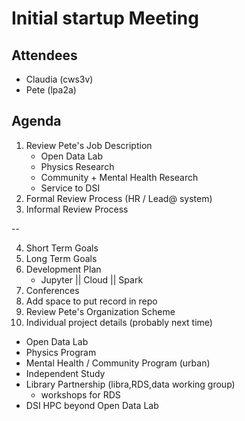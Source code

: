 # Initial startup Meeting

## Attendees
* Claudia (cws3v)
* Pete (lpa2a)

## Agenda
1. Review Pete's Job Description
    * Open Data Lab
    * Physics Research
    * Community + Mental Health Research
    * Service to DSI
6. Formal Review Process (HR / Lead@ system)
7. Informal Review Process

--

4. Short Term Goals
5. Long Term Goals
8. Development Plan
    * Jupyter || Cloud || Spark
3. Conferences
26. Add space to put record in repo
2. Review Pete's Organization Scheme
10. Individual project details (probably next time)
  * Open Data Lab
  * Physics Program
  * Mental Health / Community Program (urban)
  * Independent Study
  * Library Partnership (libra,RDS,data working group)
    * workshops for RDS
  * DSI HPC beyond Open Data Lab
